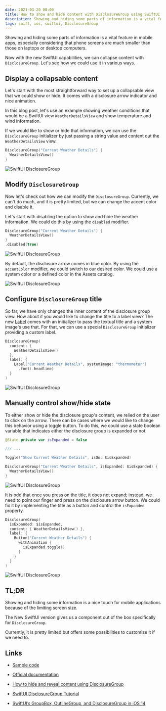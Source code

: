 ```yaml
---
date: 2021-03-20 00:00
title: How to show and hide content with DisclosureGroup using SwiftUI
description: Showing and hiding some parts of information is a vital feature in mobile apps, especially considering that phone screens are much smaller than those on laptops or desktop computers. Now with the new SwiftUI capabilities, we can collapse content with `DisclosureGroup`. Let's see how we could use it in various ways.
tags: swift, ios, swiftui, DisclosureGroup
---
```


Showing and hiding some parts of information is a vital feature in mobile apps, especially considering that phone screens are much smaller than those on laptops or desktop computers.

Now with the new SwiftUI capabilities, we can collapse content with `DisclosureGroup`. Let's see how we could use it in various ways.

## Display a collapsable content

Let's start with the most straightforward way to set up a collapsable view that we could show or hide. It comes with a disclosure arrow indicator and nice animation.

In this blog post, let's use an example showing weather conditions that would be a SwiftUI view `WeatherDetailsView` and show temperature and wind information.

If we would like to show or hide that information, we can use the `DisclosureGroup` initializer by just passing a string value and content out the `WeatherDetailsView` view.

```swift
DisclosureGroup("Current Weather Details") {
  WeatherDetailsView()
}
```

![SwiftUI DisclosureGroup](/assets/disclosuregroup-swiftui/disclosuregroup-string-init.gif)

## Modify `DisclosureGroup`

Now let's check out how we can modify the `DisclosureGroup`. Currently, we can't do much, and it is pretty limited, but we can change the accent color and disable it.

Let's start with disabling the option to show and hide the weather information. We could do this by using the `disabled` modifier.

```swift
DisclosureGroup("Current Weather Details") {
  WeatherDetailsView()
}
.disabled(true)
```

![SwiftUI DisclosureGroup](/assets/disclosuregroup-swiftui/disclosuregroup-disabled.png)

By default, the disclosure arrow comes in blue color. By using the `accentColor` modifier, we could switch to our desired color. We could use a system color or a defined color in the Assets catalog.

![SwiftUI DisclosureGroup](/assets/disclosuregroup-swiftui/disclosuregroup-accent-color.png)

## Configure `DisclosureGroup` title

So far, we have only changed the inner content of the disclosure group view. How about if you would like to change the title to a label view? The new [Label](https://developer.apple.com/documentation/swiftui/label) comes with an initializer to pass the textual title and a system image's use that. For that, we can use a special `DisclosureGroup` initializer providing a custom label.

```swift
DisclosureGroup(
  content: {
    WeatherDetailsView()
  },
  label: {
    Label("Current Weather Details", systemImage: "thermometer")
      .font(.headline)
  }
)
```

![SwiftUI DisclosureGroup](/assets/disclosuregroup-swiftui/disclosuregroup-custom-label.png)

## Manually control show/hide state

To either show or hide the disclosure group's content, we relied on the user to click on the arrow. There can be cases where we would like to change this behavior using a toggle button. To do this, we could use a state boolean variable that indicates either the disclosure group is expanded or not.

```swift
@State private var isExpanded = false

/// ...

Toggle("Show Current Weather Details", isOn: $isExpanded)

DisclosureGroup("Current Weather Details", isExpanded: $isExpanded) {
  WeatherDetailsView()
}
```

![SwiftUI DisclosureGroup](/assets/disclosuregroup-swiftui/disclosuregroup-isExpanded-toggle.gif)

It is odd that once you press on the title, it does not expand; instead, we need to point our finger and press on the disclosure arrow button. We could fix it by implementing the title as a button and control the `isExpanded` property.

```swift
DisclosureGroup(
  isExpanded: $isExpanded,
  content: { WeatherDetailsView() },
  label: {
    Button("Current Weather Details") {
      withAnimation {
        isExpanded.toggle()
      }
    }
  }
)
```

![SwiftUI DisclosureGroup](/assets/disclosuregroup-swiftui/disclosuregroup-isExpanded-label-button.gif)

## TL;DR

Showing and hiding some information is a nice touch for mobile applications because of the limiting screen size.

The New SwiftUI version gives us a component out of the box specifically for `DisclosureGroup`.

Currently, it is pretty limited but offers some possibilities to customize it if we need to.

## Links

* [Sample code](https://github.com/fassko/swiftui-DisclosureGroup)

* [Official documentation](https://developer.apple.com/documentation/swiftui/disclosuregroup)
* [How to hide and reveal content using DisclosureGroup](https://www.hackingwithswift.com/quick-start/swiftui/how-to-hide-and-reveal-content-using-disclosuregroup)
* [SwiftUI DisclosureGroup Tutorial](https://www.ioscreator.com/tutorials/swiftui-disclosure-group-tutorial)
* [SwiftUI’s GroupBox, OutlineGroup, and DisclosureGroup in iOS 14](https://betterprogramming.pub/swiftuis-groupbox-outlinegroup-and-disclosuregroup-in-ios-14-cf9fb127cdc0)
